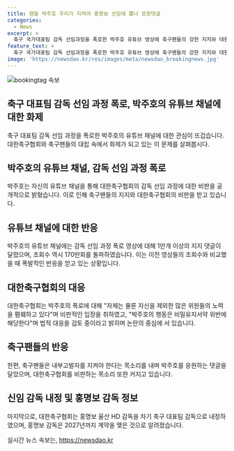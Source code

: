 ```yaml
---
title: 팬들 박주호 우리가 지켜야 홍명보 선임에 뿔나 응원댓글
categories:
  - News
excerpt: >
  축구 국가대표팀 감독 선임과정을 폭로한 박주호 유튜브 영상에 축구팬들의 강한 지지와 대한축구협회의 법적 대응이 이슈화되고 있다. 박주호는 위원회의 불공정한 결정을 비판하며 화제를 모았으며, 해당 영상은 조회수 170만회 이상 기록하며 화제를 모았다. 대한축구협회는 박주호의 주장을 비판하며 법적 대응을 검토 중이지만, 축구팬들은 내부고발자를 보호해야 한다며 박주호를 지지하는 댓글을 올리고 있다.
feature_text: >
  축구 국가대표팀 감독 선임과정을 폭로한 박주호 유튜브 영상에 축구팬들의 강한 지지와 대한축구협회의 법적 대응이 이슈화되고 있다. 박주호는 위원회의 불공정한 결정을 비판하며 화제를 모았으며, 해당 영상은 조회수 170만회 이상 기록하며 화제를 모았다. 대한축구협회는 박주호의 주장을 비판하며 법적 대응을 검토 중이지만, 축구팬들은 내부고발자를 보호해야 한다며 박주호를 지지하는 댓글을 올리고 있다.
image: 'https://newsdao.kr/res/images/meta/newsdao_breakingnews.jpg'
---
```


<p><img src="https://newsdao.kr/res/images/meta/newsdao_breakingnews.jpg" alt="bookingtag 속보" /></p>

<h2 data-ke-size="size26">축구 대표팀 감독 선임 과정 폭로, 박주호의 유튜브 채널에 대한 화제</h2>

<p data-ke-size="size16">축구 대표팀 감독 선임 과정을 폭로한 박주호의 유튜브 채널에 대한 관심이 뜨겁습니다. 대한축구협회와 축구팬들의 대립 속에서 화제가 되고 있는 이 문제를 살펴봅시다.</p>

<h2 data-ke-size="size24">박주호의 유튜브 채널, 감독 선임 과정 폭로</h2>

<p data-ke-size="size16">박주호는 자신의 유튜브 채널을 통해 대한축구협회의 감독 선임 과정에 대한 비판을 공개적으로 밝혔습니다. 이로 인해 축구팬들의 지지와 대한축구협회의 비판을 받고 있습니다.</p>

<h2 data-ke-size="size24">유튜브 채널에 대한 반응</h2>

<p data-ke-size="size16">박주호의 유튜브 채널에는 감독 선임 과정 폭로 영상에 대해 1만개 이상의 지지 댓글이 달렸으며, 조회수 역시 170만회를 돌파하였습니다. 이는 이전 영상들의 조회수와 비교했을 때 폭발적인 반응을 얻고 있는 상황입니다.</p>

<h2 data-ke-size="size24">대한축구협회의 대응</h2>

<p data-ke-size="size16">대한축구협회는 박주호의 폭로에 대해 "자체는 물론 자신을 제외한 많은 위원들의 노력을 폄훼하고 있다"며 비판적인 입장을 취하였고, "박주호의 행동은 비밀유지서약 위반에 해당한다"며 법적 대응을 검토 중이라고 밝히며 논란의 중심에 서 있습니다.</p>

<h2 data-ke-size="size24">축구팬들의 반응</h2>

<p data-ke-size="size16">한편, 축구팬들은 내부고발자를 지켜야 한다는 목소리를 내며 박주호를 응원하는 댓글을 달았으며, 대한축구협회를 비판하는 목소리 또한 커지고 있습니다.</p>

<h2 data-ke-size="size24">신임 감독 내정 및 홍명보 감독 정보</h2>

<p data-ke-size="size16">마지막으로, 대한축구협회는 홍명보 울산 HD 감독을 차기 축구 대표팀 감독으로 내정하였으며, 홍명보 감독은 2027년까지 계약을 맺은 것으로 알려졌습니다.</p>
실시간 뉴스 속보는, <a href="https://newsdao.kr" rel="dofollow">https://newsdao.kr</a>


